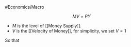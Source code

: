 #Economics/Macro 

$$
MV = PY
$$

- $M$ is the level of [[Money Supply]].
- $V$ is the [[Velocity of Money]], for simplicity, we set $V = 1$

So that

